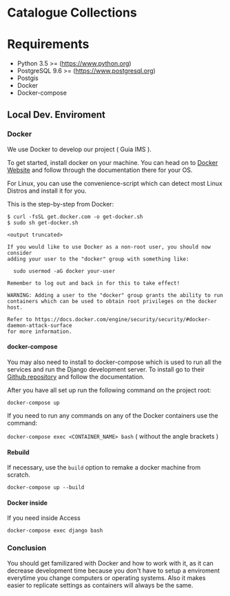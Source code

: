 # Catalogue Collections

# Requirements

- Python 3.5 >= (<https://www.python.org>)
- PostgreSQL 9.6 >= (<https://www.postgresql.org>)
- Postgis
- Docker
- Docker-compose


## Local Dev. Enviroment

### Docker

We use Docker to develop our project ( Guia IMS ).

To get started, install docker on your machine. You can head on to [Docker Website](https://www.docker.com/community-edition) and follow through the documentation there for your OS.

For Linux, you can use the convenience-script which can detect most Linux Distros and install it for you.

This is the step-by-step from Docker:

```
$ curl -fsSL get.docker.com -o get-docker.sh
$ sudo sh get-docker.sh

<output truncated>

If you would like to use Docker as a non-root user, you should now consider
adding your user to the "docker" group with something like:

  sudo usermod -aG docker your-user

Remember to log out and back in for this to take effect!

WARNING: Adding a user to the "docker" group grants the ability to run containers which can be used to obtain root privileges on the docker host.

Refer to https://docs.docker.com/engine/security/security/#docker-daemon-attack-surface
for more information.
```

#### docker-compose
You may also need to install to docker-compose which is used to run all the services and run the Django development server. To install go to their [Github repository](https://github.com/docker/compose/releases) and follow the documentation.

After you have all set up run the following command on the project root:

`docker-compose up`

If you need to run any commands on any of the Docker containers use the command:

`docker-compose exec <CONTAINER_NAME> bash` ( without the angle brackets )

#### Rebuild

If necessary, use the `build` option to remake a docker machine from scratch.

```
docker-compose up --build
```

#### Docker inside

If you need inside Access

```
docker-compose exec django bash
```

### Conclusion

You should get familizared with Docker and how to work with it, as it can decrease development time because you don't have to setup a enviroment everytime you change computers or operating systems. Also it makes easier to replicate settings as containers will always be the same.
